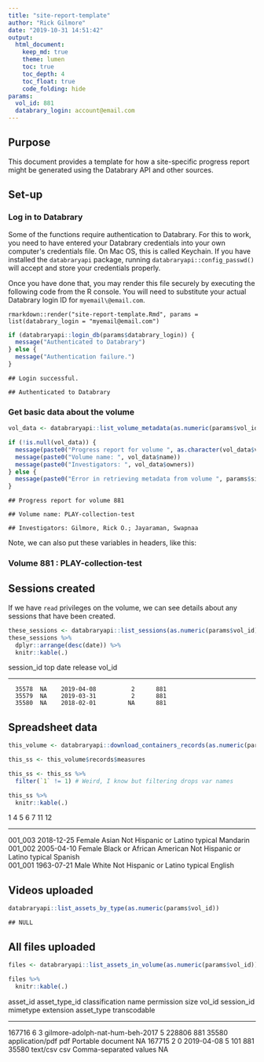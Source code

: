 ```yaml
---
title: "site-report-template"
author: "Rick Gilmore"
date: "2019-10-31 14:51:42"
output: 
  html_document:
    keep_md: true
    theme: lumen
    toc: true
    toc_depth: 4
    toc_float: true
    code_folding: hide
params:
  vol_id: 881
  databrary_login: account@email.com
---
```




## Purpose

This document provides a template for how a site-specific progress report might be generated using the Databrary API and other sources.

## Set-up

### Log in to Databrary

Some of the functions require authentication to Databrary.
For this to work, you need to have entered your Databrary credentials into your own computer's credentials file.
On Mac OS, this is called Keychain.
If you have installed the `databraryapi` package, running `databraryapi::config_passwd()` will accept and store your credentials properly.

Once you have done that, you may render this file securely by executing the following code from the R console.
You will need to substitute your actual Databrary login ID for `myemail\@email.com`.

```
rmarkdown::render("site-report-template.Rmd", params = list(databrary_login = "myemail@email.com")
```


```r
if (databraryapi::login_db(params$databrary_login)) {
  message("Authenticated to Databrary")
} else {
  message("Authentication failure.")
}
```

```
## Login successful.
```

```
## Authenticated to Databrary
```

### Get basic data about the volume


```r
vol_data <- databraryapi::list_volume_metadata(as.numeric(params$vol_id))

if (!is.null(vol_data)) {
  message(paste0("Progress report for volume ", as.character(vol_data$vol_id)))
  message(paste0("Volume name: ", vol_data$name))
  message(paste0("Investigators: ", vol_data$owners))
} else {
  message(paste0("Error in retrieving metadata from volume ", params$site_upload_vol_id))
}
```

```
## Progress report for volume 881
```

```
## Volume name: PLAY-collection-test
```

```
## Investigators: Gilmore, Rick O.; Jayaraman, Swapnaa
```

Note, we can also put these variables in headers, like this:

### Volume 881 : PLAY-collection-test

## Sessions created

If we have `read` privileges on the volume, we can see details about any sessions that have been created.


```r
these_sessions <- databraryapi::list_sessions(as.numeric(params$vol_id))
these_sessions %>%
  dplyr::arrange(desc(date)) %>%
  knitr::kable(.)
```



 session_id  top   date          release   vol_id
-----------  ----  -----------  --------  -------
      35578  NA    2019-04-08          2      881
      35579  NA    2019-03-31          2      881
      35580  NA    2018-02-01         NA      881

## Spreadsheet data


```r
this_volume <- databraryapi::download_containers_records(as.numeric(params$vol_id))

this_ss <- this_volume$records$measures

this_ss <- this_ss %>%
  filter(`1` != 1) # Weird, I know but filtering drops var names

this_ss %>%
  knitr::kable(.)
```



1         4            5        6                           7                        11        12       
--------  -----------  -------  --------------------------  -----------------------  --------  ---------
001_003   2018-12-25   Female   Asian                       Not Hispanic or Latino   typical   Mandarin 
001_002   2005-04-10   Female   Black or African American   Not Hispanic or Latino   typical   Spanish  
001_001   1963-07-21   Male     White                       Not Hispanic or Latino   typical   English  

## Videos uploaded


```r
databraryapi::list_assets_by_type(as.numeric(params$vol_id))
```

```
## NULL
```

## All files uploaded


```r
files <- databraryapi::list_assets_in_volume(as.numeric(params$vol_id))

files %>%
  knitr::kable(.)
```



 asset_id   asset_type_id   classification  name                               permission     size   vol_id   session_id  mimetype          extension   asset_type                transcodable
---------  --------------  ---------------  --------------------------------  -----------  -------  -------  -----------  ----------------  ----------  -----------------------  -------------
   167716               6                3  gilmore-adolph-nat-hum-beh-2017             5   228806      881        35580  application/pdf   pdf         Portable document                   NA
   167715               2                0  2019-04-08                                  5      101      881        35580  text/csv          csv         Comma-separated values              NA

